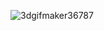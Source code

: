 ![3dgifmaker36787](https://github.com/user-attachments/assets/1f6e9301-d42e-435e-90cd-5c93ff15aa7d)
